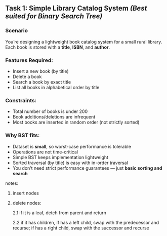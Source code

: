 ## Task 1: Simple Library Catalog System *(Best suited for Binary Search Tree)*

### Scenario  
You’re designing a lightweight book catalog system for a small rural library. Each book is stored with a **title**, **ISBN**, and **author**.

### Features Required:
- Insert a new book (by title)
- Delete a book
- Search a book by exact title
- List all books in alphabetical order by title

### Constraints:
- Total number of books is under 200
- Book additions/deletions are infrequent
- Most books are inserted in random order (not strictly sorted)

### Why BST fits:
- Dataset is **small**, so worst-case performance is tolerable
- Operations are not time-critical
- Simple BST keeps implementation lightweight
- Sorted traversal (by title) is easy with in-order traversal
- You don’t need strict performance guarantees — just **basic sorting and search**


notes:

1. insert nodes

2. delete nodes:

    2.1 if it is a leaf, detch from parent and return

    2.2 if it has children,  if has a left child, swap with the predecessor and recurse; if has a right child, swap with the successor and recurse
